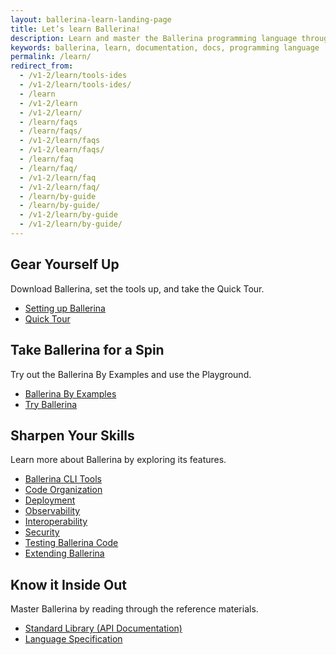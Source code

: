 ```yaml
---
layout: ballerina-learn-landing-page
title: Let’s learn Ballerina!
description: Learn and master the Ballerina programming language through setting up, Ballerina by examples, the standard library or API documentation, and how to guides.
keywords: ballerina, learn, documentation, docs, programming language
permalink: /learn/
redirect_from:
  - /v1-2/learn/tools-ides
  - /v1-2/learn/tools-ides/
  - /learn
  - /v1-2/learn
  - /v1-2/learn/
  - /learn/faqs
  - /learn/faqs/
  - /v1-2/learn/faqs
  - /v1-2/learn/faqs/
  - /learn/faq
  - /learn/faq/
  - /v1-2/learn/faq
  - /v1-2/learn/faq/
  - /learn/by-guide
  - /learn/by-guide/
  - /v1-2/learn/by-guide
  - /v1-2/learn/by-guide/
---
```


<div class="col-sm-6 col-md-6 cLearnPageContentCol">
<h2>Gear Yourself Up</h2>
   <p>Download Ballerina, set the tools up, and take the Quick Tour.</p>

   <ul class="cLearnLandingLinks">
   <li><a href="/learn/installing-ballerina/" class="cGreenLinkArrow">Setting up Ballerina</a></li>
    <li><a href="/learn/quick-tour" class="cGreenLinkArrow">Quick Tour</a></li>
   </ul>

</div>

<div class="col-sm-6 col-md-6 cLearnPageContentCol">
<h2>Take Ballerina for a Spin</h2>
    <p>Try out the Ballerina By Examples and use the Playground.</p>

   <ul class="cLearnLandingLinks">
   <li><a href="/learn/by-example" class="cGreenLinkArrow">Ballerina By Examples</a></li>
     <li><a href="https://play.ballerina.io/" class="cGreenLinkArrow">Try Ballerina</a></li>
   </ul>

</div>

<div class="col-sm-6 col-md-6  cLearnPageContentCol">
<h2>Sharpen Your Skills</h2>
   <p>Learn more about Ballerina by exploring its features.</p>

   <ul class="cLearnLandingLinks">
   <!--<li><a href="/learn/installing-ballerina//" class="cGreenLinkArrow">Ballerina User Guide</a></li>-->
   <li><a href="/learn/using-the-cli-tools/" class="cGreenLinkArrow">Ballerina CLI Tools</a></li>
   <li><a href="/learn/structuring-ballerina-code/" class="cGreenLinkArrow">Code Organization</a></li>
    <li><a href="/learn/deployment/docker/" class="cGreenLinkArrow">Deployment</a></li>
    <li><a href="/learn/observing-ballerina-code" class="cGreenLinkArrow">Observability</a></li>
    <li><a href="/learn/calling-java-code-from-ballerina" class="cGreenLinkArrow">Interoperability</a></li>
    <li><a href="/learn/writing-secure-ballerina-code" class="cGreenLinkArrow">Security</a></li>
    <li><a href="/learn/testing-ballerina-code/testing-quick-start" class="cGreenLinkArrow">Testing Ballerina Code</a></li>
    <li><a href="/learn/extending-with-compiler-extensions" class="cGreenLinkArrow">Extending Ballerina</a></li>
   </ul>

</div>

<div class="col-sm-6 col-md-6 cLearnPageContentCol">
<h2>Know it Inside Out</h2>
   <p>Master Ballerina by reading through the reference materials.</p>

   <ul class="cLearnLandingLinks">
   <li><a href="/learn/api-docs/ballerina/" class="cGreenLinkArrow">Standard Library (API Documentation)</a></li>
   <li><a href="/spec/" class="cGreenLinkArrow">Language Specification</a></li>
    <!--<li><a href="/learn/style-guide/" class="cGreenLinkArrow">Style Guide</a></li>
    <li><a href="/learn/cli-commands/" class="cGreenLinkArrow">CLI Guide</a></li>-->
   </ul>

</div>




